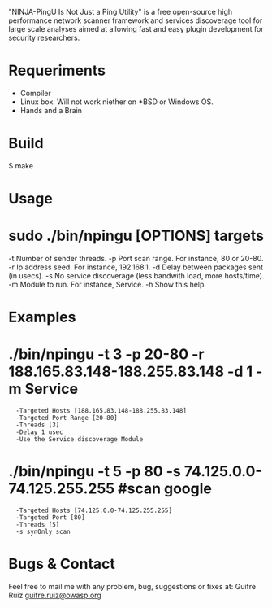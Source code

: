 "NINJA-PingU Is Not Just a Ping Utility" is a free open-source high performance network scanner framework and services discoverage tool for large scale  analyses aimed at allowing fast and easy plugin development for security researchers.


Requeriments
============

 - Compiler
 - Linux box. Will not work niether on *BSD or Windows OS.
 - Hands and a Brain


Build
=====

$ make


Usage
=====

 #  sudo ./bin/npingu [OPTIONS] targets

 -t	Number of sender threads.
 -p	Port scan range. For instance, 80 or 20-80.
 -r	Ip address seed. For instance, 192.168.1.
 -d	Delay between packages sent (in usecs).
 -s	No service discoverage (less bandwith load, more hosts/time).
 -m	Module to run. For instance, Service.
 -h	Show this help.


Examples
========

   # ./bin/npingu -t 3 -p 20-80 -r 188.165.83.148-188.255.83.148 -d 1 -m Service

      -Targeted Hosts [188.165.83.148-188.255.83.148]
      -Targeted Port Range [20-80]
      -Threads [3]
      -Delay 1 usec
      -Use the Service discoverage Module


   #  ./bin/npingu -t 5 -p 80 -s 74.125.0.0-74.125.255.255 #scan google

      -Targeted Hosts [74.125.0.0-74.125.255.255]
      -Targeted Port [80]
      -Threads [5]
      -s synOnly scan


Bugs & Contact
==============

Feel free to mail me with any problem, bug, suggestions or fixes at:
Guifre Ruiz <guifre.ruiz@owasp.org>


